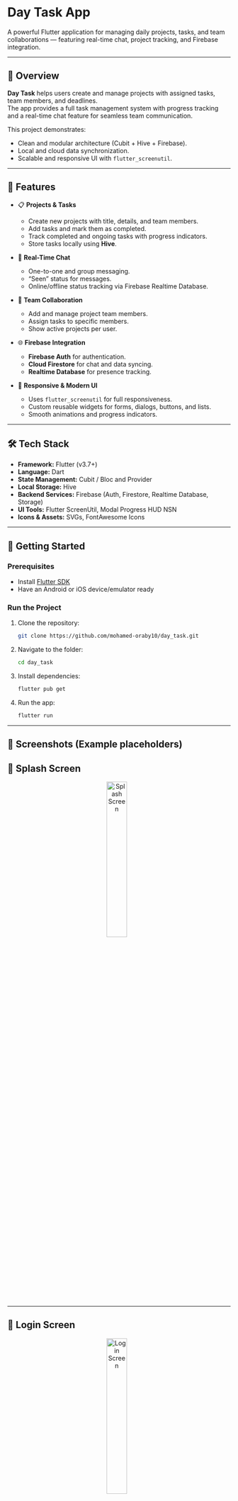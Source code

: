 # Day Task App

A powerful Flutter application for managing daily projects, tasks, and team collaborations — featuring real-time chat, project tracking, and Firebase integration.

---

## 🧠 Overview

**Day Task** helps users create and manage projects with assigned tasks, team members, and deadlines.  
The app provides a full task management system with progress tracking and a real-time chat feature for seamless team communication.

This project demonstrates:
- Clean and modular architecture (Cubit + Hive + Firebase).
- Local and cloud data synchronization.
- Scalable and responsive UI with `flutter_screenutil`.

---

## 🚀 Features

- 📋 **Projects & Tasks**
  - Create new projects with title, details, and team members.
  - Add tasks and mark them as completed.
  - Track completed and ongoing tasks with progress indicators.
  - Store tasks locally using **Hive**.

- 💬 **Real-Time Chat**
  - One-to-one and group messaging.
  - “Seen” status for messages.
  - Online/offline status tracking via Firebase Realtime Database.

- 👥 **Team Collaboration**
  - Add and manage project team members.
  - Assign tasks to specific members.
  - Show active projects per user.

- 🌐 **Firebase Integration**
  - **Firebase Auth** for authentication.
  - **Cloud Firestore** for chat and data syncing.
  - **Realtime Database** for presence tracking.

- 🎨 **Responsive & Modern UI**
  - Uses `flutter_screenutil` for full responsiveness.
  - Custom reusable widgets for forms, dialogs, buttons, and lists.
  - Smooth animations and progress indicators.

---

## 🛠️ Tech Stack

- **Framework:** Flutter (v3.7+)  
- **Language:** Dart  
- **State Management:** Cubit / Bloc and Provider
- **Local Storage:** Hive  
- **Backend Services:** Firebase (Auth, Firestore, Realtime Database, Storage)  
- **UI Tools:** Flutter ScreenUtil, Modal Progress HUD NSN  
- **Icons & Assets:** SVGs, FontAwesome Icons  

----

## 🧩 Getting Started

### Prerequisites
- Install [Flutter SDK](https://docs.flutter.dev/get-started/install)
- Have an Android or iOS device/emulator ready

### Run the Project
1. Clone the repository:
   ```bash
   git clone https://github.com/mohamed-oraby10/day_task.git
   
2. Navigate to the folder:
    ```bash
   cd day_task


3. Install dependencies:
    ```bash
    flutter pub get


4. Run the app:
    ```bash
   flutter run

---
## 📸 Screenshots (Example placeholders)


## 🚀 Splash Screen

<p align="center">
  <img src="assets/screens/Screenshot_1760893647.png" alt="Splash Screen" width="30%" style="margin-right: 10px;">
</p>

---

## 🔑 Login Screen

<p align="center">
  <img src="assets/screens/Screenshot_1760889310.png" alt="Login Screen" width="30%" style="margin-right: 10px;">
</p>

---

## 🧾 Register Screen
<p align="center">
  <img src="assets/screens/Screenshot_1760889322.png" alt="Register Screen" width="30%" style="margin-right: 10px;">
   <img src="assets/screens/Screenshot_1760889433.png" alt="Register Screen" width="30%" style="margin-right: 10px;">
</p>


---

## 🏠 Home Screen

<p align="center">
  <img src="assets/screens/Screenshot_1760889582.png" alt="Home Screen" width="30%" style="margin-right: 10px;">
   <img src="assets/screens/Screenshot_1760890782.png" alt="Home Screen" width="30%" style="margin-right: 10px;">
  <img src="assets/screens/Screenshot_1760890803.png" alt="Home Screen" width="30%" style="margin-right: 10px;">
    <img src="assets/screens/Screenshot_1760891245.png" alt="Home Screen" width="30%" style="margin-right: 10px;">
</p>

---


## 🧠 Projects & Tasks
### create_new_project_screen

<p align="center">
  <img src="assets/screens/Screenshot_1760889617.png" alt="create_new_project Screen" width="30%" style="margin-right: 10px;">
    <img src="assets/screens/Screenshot_1760889637.png" alt="create_new_project Screen" width="30%" style="margin-right: 10px;">
    <img src="assets/screens/Screenshot_1760890645.png" alt="create_new_project Screen" width="30%" style="margin-right: 10px;">
</p>
---

### project_details_screen

<p align="center">
  <img src="assets/screens/Screenshot_1760890770.png" alt="project_details Screen" width="30%" style="margin-right: 10px;">
</p>
---

### create_new_task_screen

<p align="center">
  <img src="assets/screens/Screenshot_1760890702.png" alt="create_new_task Screen" width="30%" style="margin-right: 10px;">
    <img src="assets/screens/Screenshot_1760890710.png" alt="create_new_task Screen" width="30%" style="margin-right: 10px;">
    <img src="assets/screens/Screenshot_1760890716.png" alt="create_new_task Screen" width="30%" style="margin-right: 10px;">
</p>
---

### task_details_screen

<p align="center">
  <img src="assets/screens/Screenshot_1760894093.png" alt="task_details Screen" width="30%" style="margin-right: 10px;">
</p>
---

## 💬 Chat & Groups
## chat_screen
<p align="center">
  <img src="assets/screens/Screenshot_1760894822.png" alt="Profile Screen" width="30%" style="margin-right: 10px;">
</p>
---

## chat_group_screen

<p align="center">
  <img src="assets/screens/Screenshot_1760894768.png" alt="chat_group Screen" width="30%" style="margin-right: 10px;">
    <img src="assets/screens/Screenshot_1760890976.png" alt="chat_group Screen" width="30%" style="margin-right: 10px;">
  
</p>

---
### groupes_messages_screen

<p align="center">
  <img src="assets/screens/Screenshot_1760890846.png" alt="groupes_messages Screen" width="30%" style="margin-right: 10px;">
  
</p>

---

## 📨 Messages
### masseges_screen

<p align="center">
  <img src="assets\screens\Screenshot_1760894722.png" alt="masseges Screen" width="30%" style="margin-right: 10px;">
</p>

---
### new_message_screen

<p align="center">
  <img src="assets/screens/Screenshot_1760890954.png" alt="new_message Screen" width="30%" style="margin-right: 10px;">
   <img src="assets/screens/Screenshot_1760890960.png" alt="new_message Screen" width="30%" style="margin-right: 10px;">
   <img src="assets/screens/Screenshot_1760890968.png" alt="new_message Screen" width="30%" style="margin-right: 10px;">
</p>

---

## 📅 Schedule Screen

<p align="center">
  <img src="assets/screens/Screenshot_1760893321.png" alt="Schedule Screen" width="30%" style="margin-right: 10px;">
</p>
---

## 🔔 Notifications Screen

<p align="center">
  <img src="assets/screens/Screenshot_1760891227.png" alt="Notifications Screen" width="30%" style="margin-right: 10px;">
</p>
---


## 👤 Profile Screen

<p align="center">
  <img src="assets/screens/Screenshot_1760890792.png" alt="Profile Screen" width="30%" style="margin-right: 10px;">
</p>
--- 

## 🔮 Future Improvements

- 🔍 Add advanced search and filtering for projects and tasks.  
- 🌗 Implement multi-mode (Dark / Light).  
- 📱 Add push notifications for new messages, tasks, and updates.  
- 🗣️ Add **voice, image, and video sharing** inside team/group chats.  
- 🖼️ Allow team members to **change group icons** and manage group settings.  
- 🚪 Add the ability for users to **leave or delete groups**.  
- 🧩 Apply **MVVM architecture** throughout the entire project for better scalability and separation of concerns.  


---

## 👨‍💻 About the Developer

Developed by Mohamed Oraby
📫 Connect with me:

LinkedIn: https://www.linkedin.com/in/mohamedoraby/

GitHub: https://github.com/mohamed-oraby10
